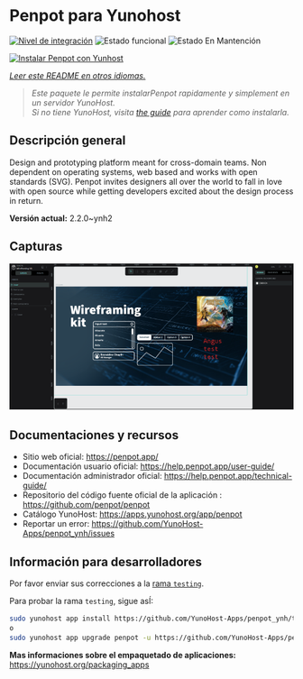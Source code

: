 <!--
Este archivo README esta generado automaticamente<https://github.com/YunoHost/apps/tree/master/tools/readme_generator>
No se debe editar a mano.
-->

# Penpot para Yunohost

[![Nivel de integración](https://dash.yunohost.org/integration/penpot.svg)](https://ci-apps.yunohost.org/ci/apps/penpot/) ![Estado funcional](https://ci-apps.yunohost.org/ci/badges/penpot.status.svg) ![Estado En Mantención](https://ci-apps.yunohost.org/ci/badges/penpot.maintain.svg)

[![Instalar Penpot con Yunhost](https://install-app.yunohost.org/install-with-yunohost.svg)](https://install-app.yunohost.org/?app=penpot)

*[Leer este README en otros idiomas.](./ALL_README.md)*

> *Este paquete le permite instalarPenpot rapidamente y simplement en un servidor YunoHost.*  
> *Si no tiene YunoHost, visita [the guide](https://yunohost.org/install) para aprender como instalarla.*

## Descripción general

Design and prototyping platform meant for cross-domain teams. Non dependent on operating systems, web based and works with open standards (SVG). Penpot invites designers all over the world to fall in love with open source while getting developers excited about the design process in return.

**Versión actual:** 2.2.0~ynh2

## Capturas

![Captura de Penpot](./doc/screenshots/penpot.png)

## Documentaciones y recursos

- Sitio web oficial: <https://penpot.app/>
- Documentación usuario oficial: <https://help.penpot.app/user-guide/>
- Documentación administrador oficial: <https://help.penpot.app/technical-guide/>
- Repositorio del código fuente oficial de la aplicación : <https://github.com/penpot/penpot>
- Catálogo YunoHost: <https://apps.yunohost.org/app/penpot>
- Reportar un error: <https://github.com/YunoHost-Apps/penpot_ynh/issues>

## Información para desarrolladores

Por favor enviar sus correcciones a la [rama `testing`](https://github.com/YunoHost-Apps/penpot_ynh/tree/testing).

Para probar la rama `testing`, sigue asÍ:

```bash
sudo yunohost app install https://github.com/YunoHost-Apps/penpot_ynh/tree/testing --debug
o
sudo yunohost app upgrade penpot -u https://github.com/YunoHost-Apps/penpot_ynh/tree/testing --debug
```

**Mas informaciones sobre el empaquetado de aplicaciones:** <https://yunohost.org/packaging_apps>
